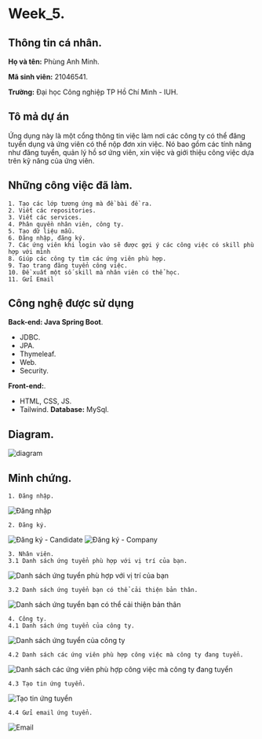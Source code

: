 
# Week_5.

## Thông tin cá nhân.


**Họ và tên:** Phùng Anh Minh.

**Mã sinh viên:** 21046541.

**Trường:**  Đại học Công nghiệp TP Hồ Chí Minh - IUH.
## Tô mả dự án
Ứng dụng này là một cổng thông tin việc làm nơi các công ty có thể đăng tuyển dụng và ứng viên có thể nộp đơn xin việc. Nó bao gồm các tính năng như đăng tuyển, quản lý hồ sơ ứng viên, xin việc và giới thiệu công việc dựa trên kỹ năng của ứng viên.
## Những công việc đã làm.
    1. Tạo các lớp tương ứng mà đề bài đề ra.
    2. Viết các repositories.
    3. Viết các services.
    4. Phân quyền nhân viên, công ty.
    5. Tạo dữ liệu mẫu.
    6. Đăng nhập, đăng ký.
    7. Các ứng viên khi login vào sẽ được gợi ý các công việc có skill phù hợp với mình
    8. Giúp các công ty tìm các ứng viên phù hợp.
    9. Tạo trang đăng tuyển công việc.
    10. Đề xuất một số skill mà nhân viên có thể học.
    11. Gửi Email
## Công nghệ được sử dụng

**Back-end: Java Spring Boot**.
-	JDBC.
-	JPA.
-	Thymeleaf.
-	Web.
-	Security.

**Front-end:**.
- HTML, CSS, JS.
- Tailwind.
**Database:** MySql.

## Diagram.

![diagram](https://raw.githubusercontent.com/What-I-learn-in-school/week_5_WWW/refs/heads/main/Diagram.png)
## Minh chứng.

    1. Đăng nhập.
![Đăng nhập](https://raw.githubusercontent.com/What-I-learn-in-school/week_5_WWW/refs/heads/main/Login.png)

    2. Đăng ký.
![Đăng ký - Candidate](https://raw.githubusercontent.com/What-I-learn-in-school/week_5_WWW/refs/heads/main/Register-Candidate.png)
![Đăng ký - Company](https://raw.githubusercontent.com/What-I-learn-in-school/week_5_WWW/refs/heads/main/Register-Company.png)

    3. Nhân viên.
    3.1 Danh sách ứng tuyển phù hợp với vị trí của bạn.
    
![Danh sách ứng tuyển phù hợp với vị trí của bạn](https://raw.githubusercontent.com/What-I-learn-in-school/week_5_WWW/refs/heads/main/Candidate1.png)

    3.2 Danh sách ứng tuyển bạn có thể cải thiện bản thân. 
    
![Danh sách ứng tuyển bạn có thể cải thiện bản thân](https://raw.githubusercontent.com/What-I-learn-in-school/week_5_WWW/refs/heads/main/Candidate2.png)

    4. Công ty.
    4.1 Danh sách ứng tuyển của công ty.
![Danh sách ứng tuyển của công ty](https://raw.githubusercontent.com/What-I-learn-in-school/week_5_WWW/refs/heads/main/Company.png)

    4.2 Danh sách các ứng viên phù hợp công việc mà công ty đang tuyển.
![Danh sách các ứng viên phù hợp công việc mà công ty đang tuyển](https://raw.githubusercontent.com/What-I-learn-in-school/week_5_WWW/refs/heads/main/Company2.png)

    4.3 Tạo tin ứng tuyển.
![Tạo tin ứng tuyển](https://raw.githubusercontent.com/What-I-learn-in-school/week_5_WWW/refs/heads/main/CompanyCreate.png)

    4.4 Gửi email ứng tuyển.
![Email](https://raw.githubusercontent.com/What-I-learn-in-school/week_5_WWW/refs/heads/main/SendMail.png)
